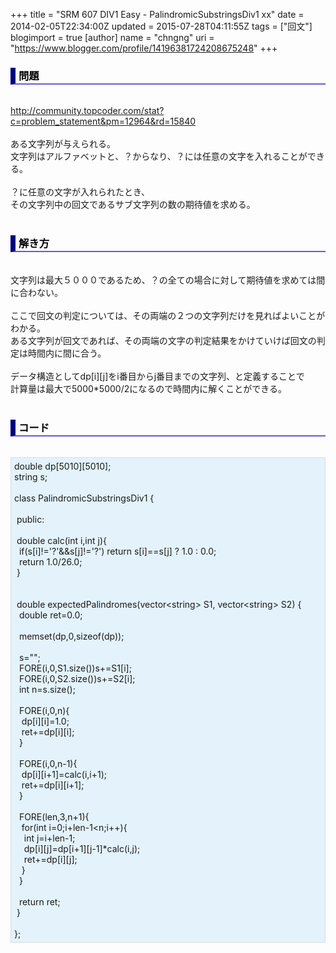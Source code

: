 +++
title = "SRM 607 DIV1 Easy - PalindromicSubstringsDiv1 xx"
date = 2014-02-05T22:34:00Z
updated = 2015-07-28T04:11:55Z
tags = ["回文"]
blogimport = true 
[author]
	name = "chngng"
	uri = "https://www.blogger.com/profile/14196381724208675248"
+++

<div dir="ltr" style="text-align: left;" trbidi="on"><h3 style="border-bottom: 2px solid slateblue; border-left: 8px solid navy; color: black; padding: 0px 0px 1px 5px;">問題 </h3><br /><a href="http://community.topcoder.com/stat?c=problem_statement&amp;pm=12964&amp;rd=15840" target="_blank">http://community.topcoder.com/stat?c=problem_statement&amp;pm=12964&amp;rd=15840</a><br /><br />ある文字列が与えられる。<br />文字列はアルファベットと、？からなり、？には任意の文字を入れることができる。<br /><br />？に任意の文字が入れられたとき、<br />その文字列中の回文であるサブ文字列の数の期待値を求める。<br /><br /><h3 style="border-bottom: 2px solid slateblue; border-left: 8px solid navy; color: black; padding: 0px 0px 1px 5px;">解き方 </h3><br />文字列は最大５０００であるため、？の全ての場合に対して期待値を求めては間に合わない。<br /><br />ここで回文の判定については、その両端の２つの文字列だけを見ればよいことがわかる。<br />ある文字列が回文であれば、その両端の文字の判定結果をかけていけば回文の判定は時間内に間に合う。<br /><br />データ構造としてdp[i][j]をi番目からj番目までの文字列、と定義することで<br />計算量は最大で5000*5000/2になるので時間内に解くことができる。<br /><br /><h3 style="border-bottom: 2px solid slateblue; border-left: 8px solid navy; color: black; padding: 0px 0px 1px 5px;">コード </h3><br /><div style="background-color: #e3f2fb; border: 1px dotted #CCCCCC; padding: 5px;">double dp[5010][5010];<br />string s;<br /><br />class PalindromicSubstringsDiv1 {<br /><br /><span class="Apple-tab-span" style="white-space: pre;"> </span>public:<br /><br /><span class="Apple-tab-span" style="white-space: pre;"> </span>double calc(int i,int j){<br /><span class="Apple-tab-span" style="white-space: pre;">  </span>if(s[i]!='?'&amp;&amp;s[j]!='?') return s[i]==s[j] ? 1.0 : 0.0;<br /><span class="Apple-tab-span" style="white-space: pre;">  </span>return 1.0/26.0;<br /><span class="Apple-tab-span" style="white-space: pre;"> </span>}<br /><br /><br /><span class="Apple-tab-span" style="white-space: pre;"> </span>double expectedPalindromes(vector&lt;string&gt; S1, vector&lt;string&gt; S2) {<br /><span class="Apple-tab-span" style="white-space: pre;">  </span>double ret=0.0;<br /><br /><span class="Apple-tab-span" style="white-space: pre;">  </span>memset(dp,0,sizeof(dp));<br /><br /><span class="Apple-tab-span" style="white-space: pre;">  </span>s="";<br /><span class="Apple-tab-span" style="white-space: pre;">  </span>FORE(i,0,S1.size())s+=S1[i];<br /><span class="Apple-tab-span" style="white-space: pre;">  </span>FORE(i,0,S2.size())s+=S2[i];<br /><span class="Apple-tab-span" style="white-space: pre;">  </span>int n=s.size();<br /><br /><span class="Apple-tab-span" style="white-space: pre;">  </span>FORE(i,0,n){<br /><span class="Apple-tab-span" style="white-space: pre;">   </span>dp[i][i]=1.0;<br /><span class="Apple-tab-span" style="white-space: pre;">   </span>ret+=dp[i][i];<br /><span class="Apple-tab-span" style="white-space: pre;">  </span>}<br /><br /><span class="Apple-tab-span" style="white-space: pre;">  </span>FORE(i,0,n-1){<br /><span class="Apple-tab-span" style="white-space: pre;">   </span>dp[i][i+1]=calc(i,i+1);<br /><span class="Apple-tab-span" style="white-space: pre;">   </span>ret+=dp[i][i+1];<br /><span class="Apple-tab-span" style="white-space: pre;">  </span>}<br /><br /><span class="Apple-tab-span" style="white-space: pre;">  </span>FORE(len,3,n+1){<br /><span class="Apple-tab-span" style="white-space: pre;">   </span>for(int i=0;i+len-1&lt;n;i++){<br /><span class="Apple-tab-span" style="white-space: pre;">    </span>int j=i+len-1;<br /><span class="Apple-tab-span" style="white-space: pre;">    </span>dp[i][j]=dp[i+1][j-1]*calc(i,j);<br /><span class="Apple-tab-span" style="white-space: pre;">    </span>ret+=dp[i][j];<br /><span class="Apple-tab-span" style="white-space: pre;">   </span>}<br /><span class="Apple-tab-span" style="white-space: pre;">  </span>}<br /><br /><span class="Apple-tab-span" style="white-space: pre;">  </span>return ret;<br /><span class="Apple-tab-span" style="white-space: pre;"> </span>}<br /><br />};</div></div>
